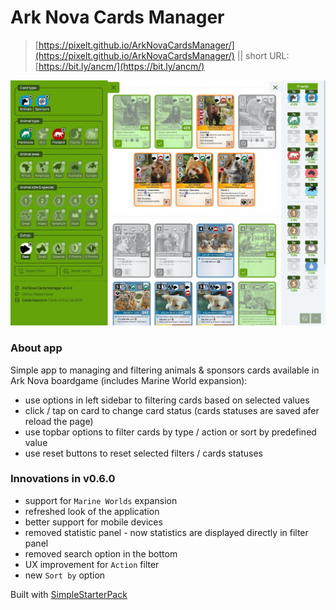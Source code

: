 # Ark Nova Cards Manager

> [https://pixelt.github.io/ArkNovaCardsManager/](https://pixelt.github.io/ArkNovaCardsManager/) || short URL: [https://bit.ly/ancm/](https://bit.ly/ancm/)

![Screenshot](screenshot.webp)

### About app
Simple app to managing and filtering animals & sponsors cards available in Ark Nova boardgame (includes Marine World expansion):
- use options in left sidebar to filtering cards based on selected values
- click / tap on card to change card status (cards statuses are saved afer reload the page)
- use topbar options to filter cards by type / action or sort by predefined value
- use reset buttons to reset selected filters / cards statuses

### Innovations in v0.6.0
- support for `Marine Worlds` expansion
- refreshed look of the application
- better support for mobile devices
- removed statistic panel - now statistics are displayed directly in filter panel
- removed search option in the bottom
- UX improvement for `Action` filter
- new `Sort by` option

Built with [SimpleStarterPack](https://github.com/PixelT/SimpleStarterPack)